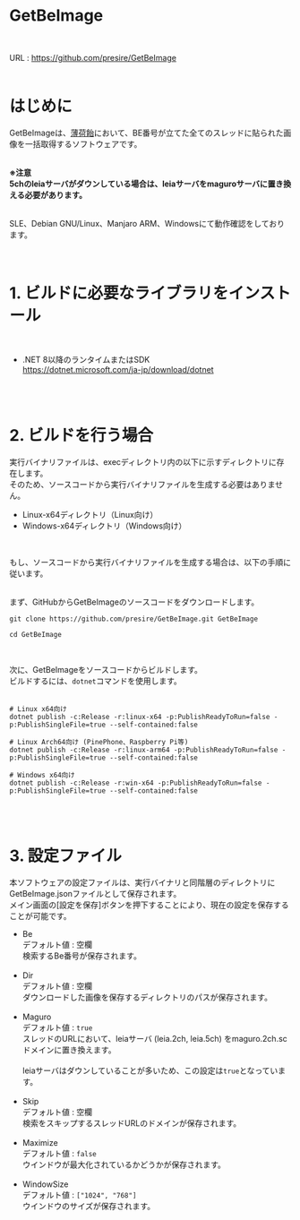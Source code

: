 # GetBeImage
<br>

URL : https://github.com/presire/GetBeImage  
<br>

# はじめに  
GetBeImageは、<a href="https://ame.hacca.jp">薄荷飴</a>において、BE番号が立てた全てのスレッドに貼られた画像を一括取得するソフトウェアです。  
<br>

**※注意**  
**5chのleiaサーバがダウンしている場合は、leiaサーバをmaguroサーバに置き換える必要があります。**  
<br>

SLE、Debian GNU/Linux、Manjaro ARM、Windowsにて動作確認をしております。  
<br>
<br>

# 1. ビルドに必要なライブラリをインストール  
<br>

* .NET 8以降のランタイムまたはSDK  
  https://dotnet.microsoft.com/ja-jp/download/dotnet  
<br>
<br>

# 2. ビルドを行う場合

実行バイナリファイルは、execディレクトリ内の以下に示すディレクトリに存在します。  
そのため、ソースコードから実行バイナリファイルを生成する必要はありません。  
* Linux-x64ディレクトリ（Linux向け）  
* Windows-x64ディレクトリ（Windows向け）  
<br>

もし、ソースコードから実行バイナリファイルを生成する場合は、以下の手順に従います。  
<br>

まず、GitHubからGetBeImageのソースコードをダウンロードします。  

    git clone https://github.com/presire/GetBeImage.git GetBeImage  

    cd GetBeImage  
<br>

次に、GetBeImageをソースコードからビルドします。  
ビルドするには、<code>dotnet</code>コマンドを使用します。  
<br>

    # Linux x64向け  
    dotnet publish -c:Release -r:linux-x64 -p:PublishReadyToRun=false -p:PublishSingleFile=true --self-contained:false  
    
    # Linux Arch64向け (PinePhone、Raspberry Pi等)  
    dotnet publish -c:Release -r:linux-arm64 -p:PublishReadyToRun=false -p:PublishSingleFile=true --self-contained:false  
    
    # Windows x64向け  
    dotnet publish -c:Release -r:win-x64 -p:PublishReadyToRun=false -p:PublishSingleFile=true --self-contained:false  
<br>
<br>

# 3. 設定ファイル  

本ソフトウェアの設定ファイルは、実行バイナリと同階層のディレクトリにGetBeImage.jsonファイルとして保存されます。  
メイン画面の[設定を保存]ボタンを押下することにより、現在の設定を保存することが可能です。  

* Be  
  デフォルト値 : 空欄  
  検索するBe番号が保存されます。  
  <br>
* Dir  
  デフォルト値 : 空欄  
  ダウンロードした画像を保存するディレクトリのパスが保存されます。  
  <br>
* Maguro  
  デフォルト値 : <code>true</code>  
  スレッドのURLにおいて、leiaサーバ (leia.2ch, leia.5ch) をmaguro.2ch.scドメインに置き換えます。  
  <br>
  leiaサーバはダウンしていることが多いため、この設定は<code>true</code>となっています。  
  <br>
* Skip  
  デフォルト値 : 空欄  
  検索をスキップするスレッドURLのドメインが保存されます。  
  <br>
* Maximize  
  デフォルト値 : <code>false</code>  
  ウインドウが最大化されているかどうかが保存されます。  
  <br>
* WindowSize  
  デフォルト値 : <code>["1024", "768"]</code>  
  ウインドウのサイズが保存されます。  
  <br>
